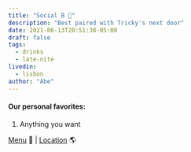 ```yaml
---
title: "Social B 🥃"
description: "Best paired with Tricky's next door"
date: 2021-06-13T20:51:38-05:00
draft: false
tags:
  - drinks
  - late-nite
livedin:
  - lisbon
author: "Abe"
---
```


#### Our personal favorites:

1. Anything you want

[Menu](https://www.instagram.com/socialb_lisboa/?hl=en) 📖  |  [Location](https://g.page/betterhalfbar?share) 🌎
